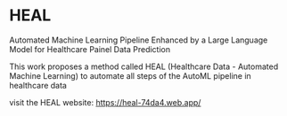 # HEAL

Automated Machine Learning Pipeline Enhanced by a Large Language Model for Healthcare Painel Data Prediction

This work proposes a method called HEAL (Healthcare Data - Automated Machine Learning) to automate all steps of the AutoML pipeline in healthcare data

visit the HEAL website: https://heal-74da4.web.app/
